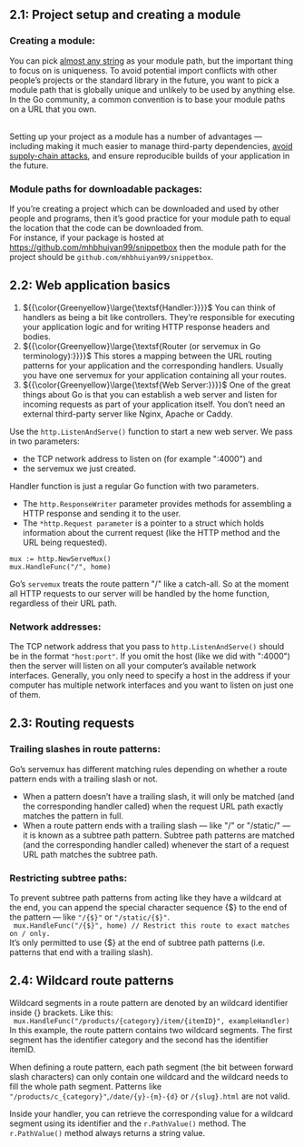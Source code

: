## 2.1: Project setup and creating a module
### Creating a module:
 You can pick [almost any string](https://golang.org/ref/mod#go-mod-file-ident) as your module path, but the important thing to focus on is uniqueness. 
 To avoid potential import conflicts with other people’s projects or the standard library in the future, 
 you want to pick a module path that is globally unique and unlikely to be used by anything else. 
 In the Go community, a common convention is to base your module paths on a URL that you own. <br> <br>

 Setting up your project as a module has a number of advantages — including
 making it much easier to manage third-party dependencies, [avoid supply-chain attacks](https://go.dev/blog/supply-chain),
 and ensure reproducible builds of your application in the future.

### Module paths for downloadable packages:
If you’re creating a project which can be downloaded and used by other people and programs, 
then it’s good practice for your module path to equal the location that the code can be downloaded from.
<br>
For instance, if your package is hosted at https://github.com/mhbhuiyan99/snippetbox then the module
path for the project should be ```github.com/mhbhuiyan99/snippetbox```.

## 2.2: Web application basics

1. ${{\color{Greenyellow}\large{\textsf{Handler:}}}}\$ You can think of handlers as being a bit like controllers. They’re responsible
 for executing your application logic and for writing HTTP response headers and bodies.
2. ${{\color{Greenyellow}\large{\textsf{Router (or servemux in Go terminology):}}}}\$ This stores a mapping between the URL routing patterns for your application and the corresponding
 handlers. Usually you have one servemux for your application containing all your routes.
3. ${{\color{Greenyellow}\large{\textsf{Web Server:}}}}\$ One of the great things about Go is that you can establish a web server and listen for incoming requests as part of your application itself.
 You don’t need an external third-party server like Nginx, Apache or Caddy.

Use the ```http.ListenAndServe()``` function to start a new web server. We pass in two parameters: <br>
- the TCP network address to listen on (for example ":4000") and <br>
- the servemux we just created.
  
Handler function is just a regular Go function with two parameters.
- The ```http.ResponseWriter``` parameter provides methods for assembling a HTTP
 response and sending it to the user.
- The ```*http.Request parameter``` is a pointer to
 a struct which holds information about the current request (like the HTTP method
 and the URL being requested).

```
mux := http.NewServeMux()
mux.HandleFunc("/", home)
```
Go’s ```servemux``` treats the route pattern "/" like a catch-all. So at the moment all HTTP requests to our server will be 
handled by the home function, regardless of their URL path.

### Network addresses:
 The TCP network address that you pass to ```http.ListenAndServe()``` should be in the format ```"host:port"```. 
 If you omit the host (like we did with ":4000") then the server will listen on all your computer’s available network interfaces. 
 Generally, you only need to specify a host in the address if your computer has multiple network interfaces and you want to listen on just
 one of them.

## 2.3: Routing requests
### Trailing slashes in route patterns:
 Go’s servemux has different matching rules depending on whether a route pattern ends with a trailing slash or not. <br>

 - When a pattern doesn’t have a trailing slash, it will only be matched (and the corresponding handler called) when the request
URL path exactly matches the pattern in full.
 -  When a route pattern ends with a trailing slash — like "/" or "/static/" — it is known as a subtree path pattern.
Subtree path patterns are matched (and the corresponding handler called) whenever the start of a request URL path matches the subtree path.

### Restricting subtree paths:
To prevent subtree path patterns from acting like they have a wildcard at the end, you can append the special character sequence {$} 
to the end of the pattern — like ```"/{$}"``` or ```"/static/{$}"```.<br>
``` mux.HandleFunc("/{$}", home) // Restrict this route to exact matches on / only.```<br>
It’s only permitted to use {$} at the end of subtree path patterns (i.e. patterns that end with a trailing slash). 

## 2.4: Wildcard route patterns
Wildcard segments in a route pattern are denoted by an wildcard identifier inside {} brackets. Like this:<br>
``` mux.HandleFunc("/products/{category}/item/{itemID}", exampleHandler)``` <br>
 In this example, the route pattern contains two wildcard segments. The first segment has
 the identifier category and the second has the identifier itemID. <br>

 When defining a route pattern, each path segment (the bit between
 forward slash characters) can only contain one wildcard and the wildcard needs to fill
 the whole path segment. Patterns like ```"/products/c_{category}"```,```/date/{y}-{m}-{d}``` or ```/{slug}.html``` are not valid.<br>

Inside your handler, you can retrieve the corresponding value for a wildcard segment using
its identifier and the ```r.PathValue()``` method. The ```r.PathValue()``` method always returns a string value.

 


 
